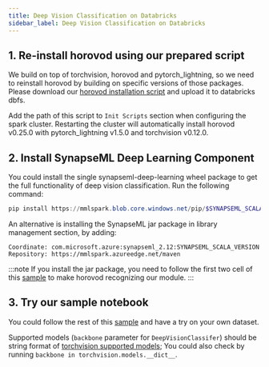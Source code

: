 ```yaml
---
title: Deep Vision Classification on Databricks
sidebar_label: Deep Vision Classification on Databricks
---
```


## 1. Re-install horovod using our prepared script

We build on top of torchvision, horovod and pytorch_lightning, so we need to reinstall horovod by building on specific versions of those packages.
Please download our [horovod installation script](https://mmlspark.blob.core.windows.net/publicwasb/horovod_installation.sh) and upload
it to databricks dbfs.

Add the path of this script to `Init Scripts` section when configuring the spark cluster.
Restarting the cluster will automatically install horovod v0.25.0 with pytorch_lightning v1.5.0 and torchvision v0.12.0.

## 2. Install SynapseML Deep Learning Component

You could install the single synapseml-deep-learning wheel package to get the full functionality of deep vision classification.
Run the following command:
```powershell
pip install https://mmlspark.blob.core.windows.net/pip/$SYNAPSEML_SCALA_VERSION/synapseml_deep_learning-$SYNAPSEML_PYTHON_VERSION-py2.py3-none-any.whl
```

An alternative is installing the SynapseML jar package in library management section, by adding:
```
Coordinate: com.microsoft.azure:synapseml_2.12:SYNAPSEML_SCALA_VERSION
Repository: https://mmlspark.azureedge.net/maven
```
:::note
If you install the jar package, you need to follow the first two cell of this [sample](./DeepLearning%20-%20Deep%20Vision%20Classification.md/#environment-setup----reinstall-horovod-based-on-new-version-of-pytorch)
to make horovod recognizing our module.
:::

## 3. Try our sample notebook

You could follow the rest of this [sample](./DeepLearning%20-%20Deep%20Vision%20Classification.md) and have a try on your own dataset.

Supported models (`backbone` parameter for `DeepVisionClassifer`) should be string format of [torchvision supported models](https://github.com/pytorch/vision/blob/v0.12.0/torchvision/models/__init__.py);
You could also check by running `backbone in torchvision.models.__dict__`.
